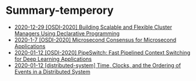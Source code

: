 # Summary-temperory
* [2020-12-29 [OSDI-2020] Building Scalable and Flexible Cluster Managers Using Declarative Programming](11.md)
* [2020-1-7 [OSDI-2020] Microsecond Consensus for Microsecond Applications](12.md)
* [2020-01-12 [OSDI-2020] PipeSwitch: Fast Pipelined Context Switching for Deep Learning Applications](13.md)
* [2020-01-12 [distributed-system] Time, Clocks, and the Ordering of Events in a Distributed System](14.md)

<!-- * [2020-01-15 [OSDI-2021] A Unified Architecture for Accelerating Distributed DNN Training in Heterogeneous GPU/CPU Clusters](14.md) -->


